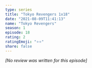 ```yaml
---
type: series
title: "Tokyo Revengers 1x18"
date: "2021-08-09T11:41:13"
name: "Tokyo Revengers"
season: 1
episode: 18
rating: 2
ratingEmoji: "⭐️⭐️"
share: false
---
```


*[No review was written for this episode]*
